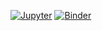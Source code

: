[![Jupyter](https://github.com/cutiefennecfox/practice_2nd_year/actions/workflows/main.yml/badge.svg?branch=main)](https://github.com/cutiefennecfox/practice_2nd_year/actions/workflows/main.yml)
[![Binder](https://mybinder.org/badge_logo.svg)](https://mybinder.org/v2/gh/cutiefennecfox/practice_2nd_year/HEAD?labpath=Sergushina_d1.ipynb)
